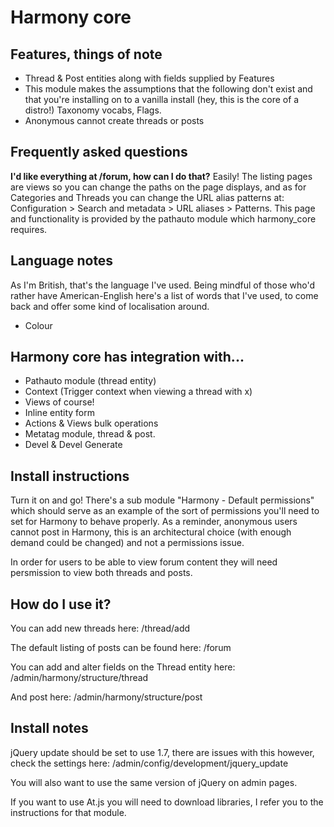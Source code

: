 # Harmony core

## Features, things of note
+ Thread & Post entities along with fields supplied by Features
+ This module makes the assumptions that the following don't exist and that you're installing on to a vanilla install (hey, this is the core of a distro!) Taxonomy vocabs, Flags.
+ Anonymous cannot create threads or posts

## Frequently asked questions

**I'd like everything at /forum, how can I do that?**
Easily! The listing pages are views so you can change the paths on the page displays, and as for Categories and Threads you can change the URL alias patterns at: Configuration > Search and metadata > URL aliases > Patterns. This page and functionality is provided by the pathauto module which harmony_core requires.

## Language notes
As I'm British, that's the language I've used. Being mindful of those who'd rather have American-English here's a list of words that I've used, to come back and offer some kind of localisation around.
+ Colour

## Harmony core has integration with...

+ Pathauto module (thread entity)
+ Context (Trigger context when viewing a thread with x)
+ Views of course!
+ Inline entity form
+ Actions & Views bulk operations
+ Metatag module, thread & post.
+ Devel & Devel Generate

## Install instructions

Turn it on and go!
There's a sub module "Harmony - Default permissions" which should serve as an example of the sort of permissions you'll need to set for Harmony to behave properly. As a reminder, anonymous users cannot post in Harmony, this is an architectural choice (with enough demand could be changed) and not a permissions issue.

In order for users to be able to view forum content they will need persmission to view both threads and posts.

## How do I use it?

You can add new threads here:
/thread/add

The default listing of posts can be found here:
/forum

You can add and alter fields on the Thread entity here:
/admin/harmony/structure/thread

And post here:
/admin/harmony/structure/post

## Install notes

jQuery update should be set to use 1.7, there are issues with this however, check the settings here:
/admin/config/development/jquery_update

You will also want to use the same version of jQuery on admin pages.

If you want to use At.js you will need to download libraries, I refer you to the instructions for that module.

